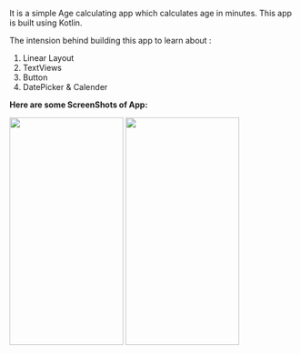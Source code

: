 It is a simple Age calculating app which calculates age in minutes. This app is built using Kotlin.

The intension behind building this app to learn about :
1) Linear Layout
2) TextViews
3) Button
4) DatePicker & Calender

<b>Here are some ScreenShots of App:</b>

<p float="left">
  <img src="https://user-images.githubusercontent.com/72931748/198966221-5ab58526-c7b0-4c8a-8960-02957731e1ca.png" width="200" height="400"/>
  
  <img src="https://user-images.githubusercontent.com/72931748/198966092-ce88e460-eb7f-4a9a-8255-6cc229d05534.png" width="200" height="400"/>
</p>



